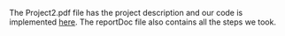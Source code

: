 The Project2.pdf file has the project description and our code is implemented [here](https://github.com/Computer-Engineering-Projects-IUST/OS-Final-Project).
The reportDoc file also contains all the steps we took.
